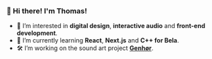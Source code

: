 ### 👋 Hi there! I'm Thomas!
- 👀 I’m interested in **digital design**, **interactive audio** and **front-end development**.
- 🌱 I’m currently learning **React**, **Next.js** and **C++ for Bela**.
- 🛠️ I’m working on the sound art project **[Genhør](https://www.hoerbar.dk/)**.
